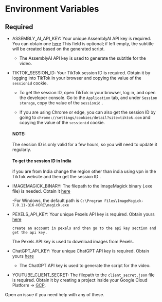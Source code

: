 # Environment Variables

## Required
- ASSEMBLY_AI_API_KEY: Your unique AssemblyAI API key is required. You can obtain one [here](https://www.assemblyai.com/app/) This field is optional; if left empty, the subtitle will be created based on the generated script.
    - The AssemblyAI API key is used to generate the subtitle for the video.



- TIKTOK_SESSION_ID: Your TikTok session ID is required. Obtain it by logging into TikTok in your browser and copying the value of the `sessionid` cookie.

    - To get the session ID, open TikTok in your browser, log in, and open the developer console. Go to the `Application` tab, and under `Session storage`, copy the value of the `sessionid` .

    - If you are using Chrome or edge, you can also get the session ID by going to `chrome://settings/cookies/detail?site=tiktok.com` and copying the value of the `sessionid` cookie.

  #### NOTE: 
     The session ID is only valid for a few hours, so you will need to update it regularly.
  #### To get the session ID in India
     if you are from India change the region other than india using vpn  in the TikTok website and then get the session ID .


- IMAGEMAGICK_BINARY: The filepath to the ImageMagick binary (.exe file) is needed. Obtain it [here](https://imagemagick.org/script/download.php)

  -For Windows, the default path is
    `C:\Program Files\ImageMagick-7.0.11-Q16-HDRI\magick.exe`

- PEXELS_API_KEY: Your unique Pexels API key is required. Obtain yours [here](https://www.pexels.com/api/)

      create an account in pexels and then go to the api key section and get the api key.   
    The Pexels API key is used to download images from Pexels.

- ChatGPT_API_KEY: Your unique ChatGPT API key is required. Obtain yours [here](https://platform.openai.com/)
    - The ChatGPT API key is used to generate the script for the video.
 
- YOUTUBE_CLIENT_SECRET: The filepath to the `client_secret.json` file is required. Obtain it by creating a project inside your Google Cloud Platform -> [GCP](https://console.cloud.google.com/).
    
  

Open an issue if you need help with any of these.
